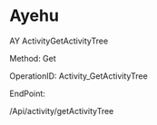 #     Ayehu


AY ActivityGetActivityTree

Method: Get

OperationID: Activity_GetActivityTree

EndPoint:

/Api/activity/getActivityTree

